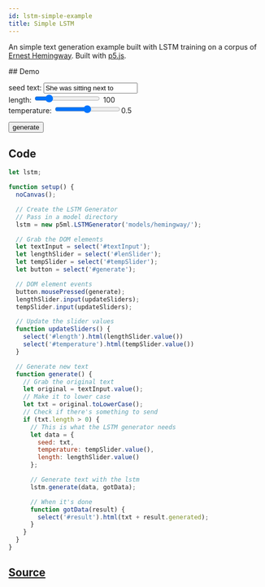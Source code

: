 ```yaml
---
id: lstm-simple-example
title: Simple LSTM
---
```


An simple text generation example built with LSTM training on a corpus of [Ernest Hemingway](https://en.wikipedia.org/wiki/Ernest_Hemingway). Built with [p5.js](https://p5js.org/).

## Demo

<div class="example">
  <p>
    seed text:
    <input id="textInput" value="She was sitting next to" />
    <br/> length:
    <input id="lenSlider" type="range" min="10" max="500" value="100"> <span id="length">100</span>
    <br/> temperature:
    <input id="tempSlider" type="range" min="0" max="1" step="0.01"><span id="temperature">0.5</span>
  </p>
  <p>
    <button id="generate">generate</button>
  </p>
  <p id="result"></p>
</div>

<script src="assets/scripts/example-lstm-simple.js"></script>

## Code

```javascript
let lstm;

function setup() {
  noCanvas();

  // Create the LSTM Generator
  // Pass in a model directory
  lstm = new p5ml.LSTMGenerator('models/hemingway/');

  // Grab the DOM elements
  let textInput = select('#textInput');
  let lengthSlider = select('#lenSlider');
  let tempSlider = select('#tempSlider');
  let button = select('#generate');

  // DOM element events
  button.mousePressed(generate);
  lengthSlider.input(updateSliders);
  tempSlider.input(updateSliders);

  // Update the slider values
  function updateSliders() {
    select('#length').html(lengthSlider.value())
    select('#temperature').html(tempSlider.value())
  }

  // Generate new text
  function generate() {
    // Grab the original text
    let original = textInput.value();
    // Make it to lower case
    let txt = original.toLowerCase();
    // Check if there's something to send
    if (txt.length > 0) {
      // This is what the LSTM generator needs
      let data = {
        seed: txt,
        temperature: tempSlider.value(),
        length: lengthSlider.value()
      };

      // Generate text with the lstm
      lstm.generate(data, gotData);

      // When it's done
      function gotData(result) {
        select('#result').html(txt + result.generated);
      }
    }
  }
}
```

## [Source]()

